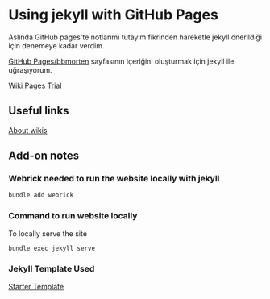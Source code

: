 # Using jekyll with GitHub Pages

Aslında GitHub pages'te notlarımı tutayım fikrinden hareketle jekyll önerildiği için denemeye kadar verdim.

[GitHub Pages/bbmorten](https://github.com/bbmorten/bbmorten.github.io) sayfasının içeriğini oluşturmak için jekyll ile uğraşıyorum.

[Wiki Pages Trial](https://github.com/bbmorten/bbmorten.github.io.wiki)

## Useful links

[About wikis](https://docs.github.com/en/communities/documenting-your-project-with-wikis/about-wikis)

## Add-on notes

### Webrick needed to run the website locally with jekyll

```sh
bundle add webrick
```

### Command to run website locally

To locally serve the site

```sh
bundle exec jekyll serve
```

### Jekyll Template Used

[Starter Template](https://github.com/bbmorten/mm-github-pages-starter/)

